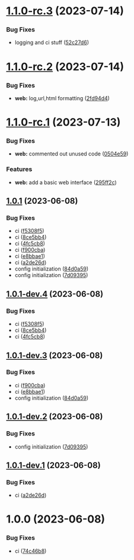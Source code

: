 # [1.1.0-rc.3](https://gitlab.cloudical.net/operations/proxmox-vm-inventory/compare/v1.1.0-rc.2...v1.1.0-rc.3) (2023-07-14)


### Bug Fixes

* logging and ci stuff ([52c27d6](https://gitlab.cloudical.net/operations/proxmox-vm-inventory/commit/52c27d6ef934e53be8cd8768e6d643f6d7d484c1))

# [1.1.0-rc.2](https://gitlab.cloudical.net/operations/proxmox-vm-inventory/compare/v1.1.0-rc.1...v1.1.0-rc.2) (2023-07-14)


### Bug Fixes

* **web:** log,url,html formatting ([2fd94d4](https://gitlab.cloudical.net/operations/proxmox-vm-inventory/commit/2fd94d498faed06482fce2bfd14a487c3d0c2b3b))

# [1.1.0-rc.1](https://gitlab.cloudical.net/operations/proxmox-vm-inventory/compare/v1.0.1...v1.1.0-rc.1) (2023-07-13)


### Bug Fixes

* **web:** commented out unused code ([0504e59](https://gitlab.cloudical.net/operations/proxmox-vm-inventory/commit/0504e59cf45e20e9927e62566d6f853635484a67))


### Features

* **web:** add a basic web interface ([295ff2c](https://gitlab.cloudical.net/operations/proxmox-vm-inventory/commit/295ff2c6189aeac93e12a5440efb793d5770ab70))

## [1.0.1](https://gitlab.cloudical.net/operations/proxmox-vm-inventory/compare/v1.0.0...v1.0.1) (2023-06-08)


### Bug Fixes

* ci ([f5308f5](https://gitlab.cloudical.net/operations/proxmox-vm-inventory/commit/f5308f5155a56ae48da4d36b0e60f6c384c4932e))
* ci ([8ce5bb4](https://gitlab.cloudical.net/operations/proxmox-vm-inventory/commit/8ce5bb4e1e8045d1ea7974c6314e690748a1ac75))
* ci ([4fc5cb8](https://gitlab.cloudical.net/operations/proxmox-vm-inventory/commit/4fc5cb8718853205aa32d5988c9a1367a7c533a5))
* ci ([f900cba](https://gitlab.cloudical.net/operations/proxmox-vm-inventory/commit/f900cba208991a91682b0bd2a65c8d38949f7f4d))
* ci ([e8bbae1](https://gitlab.cloudical.net/operations/proxmox-vm-inventory/commit/e8bbae1f0900bb9a8da4e1849f14af3bbea98ffa))
* ci ([a2de26d](https://gitlab.cloudical.net/operations/proxmox-vm-inventory/commit/a2de26dccce773595b8013566f03ea76b4fab68a))
* config initialization ([84d0a59](https://gitlab.cloudical.net/operations/proxmox-vm-inventory/commit/84d0a591ce22df8a80b3d8ec070d14f87d9128ec))
* config initialization ([7d09395](https://gitlab.cloudical.net/operations/proxmox-vm-inventory/commit/7d09395d7284b7b68da0ce4b60b8e5ec8d098c33))

## [1.0.1-dev.4](https://gitlab.cloudical.net/operations/proxmox-vm-inventory/compare/v1.0.1-dev.3...v1.0.1-dev.4) (2023-06-08)


### Bug Fixes

* ci ([f5308f5](https://gitlab.cloudical.net/operations/proxmox-vm-inventory/commit/f5308f5155a56ae48da4d36b0e60f6c384c4932e))
* ci ([8ce5bb4](https://gitlab.cloudical.net/operations/proxmox-vm-inventory/commit/8ce5bb4e1e8045d1ea7974c6314e690748a1ac75))
* ci ([4fc5cb8](https://gitlab.cloudical.net/operations/proxmox-vm-inventory/commit/4fc5cb8718853205aa32d5988c9a1367a7c533a5))

## [1.0.1-dev.3](https://gitlab.cloudical.net/operations/proxmox-vm-inventory/compare/v1.0.1-dev.2...v1.0.1-dev.3) (2023-06-08)


### Bug Fixes

* ci ([f900cba](https://gitlab.cloudical.net/operations/proxmox-vm-inventory/commit/f900cba208991a91682b0bd2a65c8d38949f7f4d))
* ci ([e8bbae1](https://gitlab.cloudical.net/operations/proxmox-vm-inventory/commit/e8bbae1f0900bb9a8da4e1849f14af3bbea98ffa))
* config initialization ([84d0a59](https://gitlab.cloudical.net/operations/proxmox-vm-inventory/commit/84d0a591ce22df8a80b3d8ec070d14f87d9128ec))

## [1.0.1-dev.2](https://gitlab.cloudical.net/operations/proxmox-vm-inventory/compare/v1.0.1-dev.1...v1.0.1-dev.2) (2023-06-08)


### Bug Fixes

* config initialization ([7d09395](https://gitlab.cloudical.net/operations/proxmox-vm-inventory/commit/7d09395d7284b7b68da0ce4b60b8e5ec8d098c33))

## [1.0.1-dev.1](https://gitlab.cloudical.net/operations/proxmox-vm-inventory/compare/v1.0.0...v1.0.1-dev.1) (2023-06-08)


### Bug Fixes

* ci ([a2de26d](https://gitlab.cloudical.net/operations/proxmox-vm-inventory/commit/a2de26dccce773595b8013566f03ea76b4fab68a))

# 1.0.0 (2023-06-08)


### Bug Fixes

* ci ([74c46b8](https://gitlab.cloudical.net/operations/proxmox-vm-inventory/commit/74c46b8b152c05531d92ad9f48dde0bc73b1be43))
